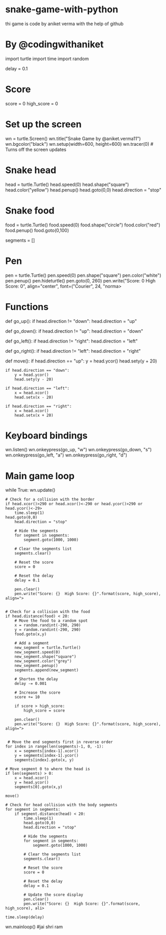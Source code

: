 # snake-game-with-python
thi game is code by aniket verma with the help of github
# By @codingwithaniket

import turtle
import time
import random

delay = 0.1

# Score
score = 0
high_score = 0

# Set up the screen
wn = turtle.Screen()
wn.title("Snake Game by @aniket.verma11")
wn.bgcolor("black")
wn.setup(width=600, height=600)
wn.tracer(0) # Turns off the screen updates

# Snake head
head = turtle.Turtle()
head.speed(0)
head.shape("square")
head.color("yellow")
head.penup()
head.goto(0,0)
head.direction = "stop"

# Snake food
food = turtle.Turtle()
food.speed(0)
food.shape("circle")
food.color("red")
food.penup()
food.goto(0,100)

segments = []

# Pen
pen = turtle.Turtle()
pen.speed(0)
pen.shape("square")
pen.color("white")
pen.penup()
pen.hideturtle()
pen.goto(0, 260)
pen.write("Score: 0  High Score: 0", align="center", font=("Courier", 24, "norma>

# Functions
def go_up():
    if head.direction != "down":
        head.direction = "up"

def go_down():
    if head.direction != "up":
        head.direction = "down"

def go_left():
    if head.direction != "right":
        head.direction = "left"

def go_right():
    if head.direction != "left":
        head.direction = "right"

def move():
    if head.direction == "up":
        y = head.ycor()
        head.sety(y + 20)

    if head.direction == "down":
        y = head.ycor()
        head.sety(y - 20)

    if head.direction == "left":
        x = head.xcor()
        head.setx(x - 20)

    if head.direction == "right":
        x = head.xcor()
        head.setx(x + 20)

# Keyboard bindings
wn.listen()
wn.onkeypress(go_up, "w")
wn.onkeypress(go_down, "s")
wn.onkeypress(go_left, "a")
wn.onkeypress(go_right, "d")

# Main game loop
while True:
    wn.update()

    # Check for a collision with the border
    if head.xcor()>290 or head.xcor()<-290 or head.ycor()>290 or head.ycor()<-29>
        time.sleep(1)
	head.goto(0,0)
        head.direction = "stop"

        # Hide the segments
        for segment in segments:
            segment.goto(1000, 1000)

        # Clear the segments list
        segments.clear()

        # Reset the score
        score = 0

        # Reset the delay
        delay = 0.1

        pen.clear()
        pen.write("Score: {}  High Score: {}".format(score, high_score), align=">


    # Check for a collision with the food
    if head.distance(food) < 20:
        # Move the food to a random spot
        x = random.randint(-290, 290)
        y = random.randint(-290, 290)
        food.goto(x,y)

        # Add a segment
        new_segment = turtle.Turtle()
        new_segment.speed(0)
        new_segment.shape("square")
        new_segment.color("grey")
        new_segment.penup()
        segments.append(new_segment)

        # Shorten the delay
        delay -= 0.001

        # Increase the score
        score += 10

        if score > high_score:
            high_score = score

        pen.clear()
        pen.write("Score: {}  High Score: {}".format(score, high_score), align=">


     # Move the end segments first in reverse order
    for index in range(len(segments)-1, 0, -1):
        x = segments[index-1].xcor()
        y = segments[index-1].ycor()
        segments[index].goto(x, y)

    # Move segment 0 to where the head is
    if len(segments) > 0:
        x = head.xcor()
        y = head.ycor()
        segments[0].goto(x,y)

    move()    

    # Check for head collision with the body segments
    for segment in segments:
        if segment.distance(head) < 20:
            time.sleep(1)
            head.goto(0,0)
            head.direction = "stop"

            # Hide the segments
            for segment in segments:
                segment.goto(1000, 1000)

            # Clear the segments list
            segments.clear()

            # Reset the score
            score = 0

            # Reset the delay
            delay = 0.1

            # Update the score display
            pen.clear()
            pen.write("Score: {}  High Score: {}".format(score, high_score), ali>

    time.sleep(delay)

wn.mainloop()
#jai shri ram

